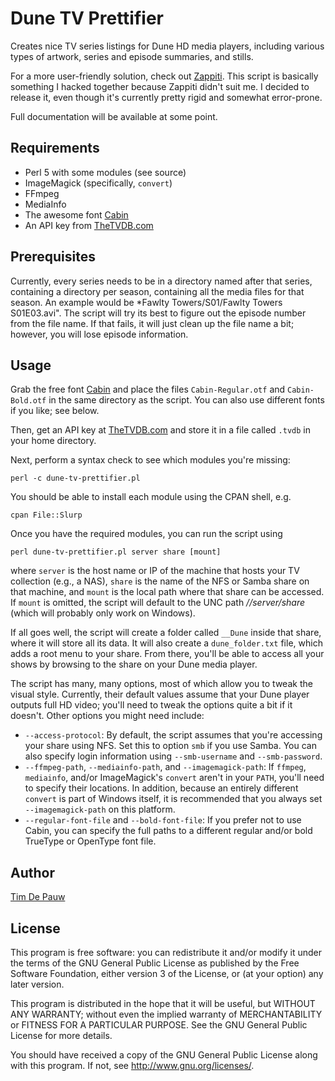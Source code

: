 Dune TV Prettifier
==================

Creates nice TV series listings for Dune HD media players, including various types of artwork, series and episode summaries, and stills.

For a more user-friendly solution, check out [Zappiti](http://zappiti.com/). This script is basically something I hacked together because Zappiti didn't suit me. I decided to release it, even though it's currently pretty rigid and somewhat error-prone. 

Full documentation will be available at some point.

Requirements
------------

* Perl 5 with some modules (see source)
* ImageMagick (specifically, `convert`)
* FFmpeg
* MediaInfo
* The awesome font [Cabin](http://www.impallari.com/cabin)
* An API key from [TheTVDB.com](http://thetvdb.com/)

Prerequisites
-------------

Currently, every series needs to be in a directory named after that series, containing a directory per season, containing all the media files for that season. An example would be *Fawlty Towers/S01/Fawlty Towers S01E03.avi". The script will try its best to figure out the episode number from the file name. If that fails, it will just clean up the file name a bit; however, you will lose episode information.

Usage
-----

Grab the free font [Cabin](http://www.impallari.com/cabin) and place the files `Cabin-Regular.otf` and `Cabin-Bold.otf` in the same directory as the script. You can also use different fonts if you like; see below.

Then, get an API key at [TheTVDB.com](http://thetvdb.com/) and store it in a file called `.tvdb` in your home directory. 

Next, perform a syntax check to see which modules you're missing:

    perl -c dune-tv-prettifier.pl

You should be able to install each module using the CPAN shell, e.g.

    cpan File::Slurp

Once you have the required modules, you can run the script using

    perl dune-tv-prettifier.pl server share [mount]

where `server` is the host name or IP of the machine that hosts your TV collection (e.g., a NAS), `share` is the name of the NFS or Samba share on that machine, and `mount` is the local path where that share can be accessed. If `mount` is omitted, the script will default to the UNC path *//server/share* (which will probably only work on Windows).

If all goes well, the script will create a folder called `__Dune` inside that share, where it will store all its data. It will also create a `dune_folder.txt` file, which adds a root menu to your share. From there, you'll be able to access all your shows by browsing to the share on your Dune media player.

The script has many, many options, most of which allow you to tweak the visual style. Currently, their default values assume that your Dune player outputs full HD video; you'll need to tweak the options quite a bit if it doesn't. Other options you might need include:

* `--access-protocol`: By default, the script assumes that you're accessing your share using NFS. Set this to option `smb` if you use Samba. You can also specify login information using `--smb-username` and `--smb-password`.
* `--ffmpeg-path`, `--mediainfo-path`, and `--imagemagick-path`: If `ffmpeg`, `mediainfo`, and/or ImageMagick's `convert` aren't in your `PATH`, you'll need to specify their locations. In addition, because an entirely different `convert` is part of Windows itself, it is recommended that you always set `--imagemagick-path` on this platform.
* `--regular-font-file` and `--bold-font-file`: If you prefer not to use Cabin, you can specify the full paths to a different regular and/or bold TrueType or OpenType font file.

Author
------

[Tim De Pauw](http://pwnt.be/)

License
-------

This program is free software: you can redistribute it and/or modify it under
the terms of the GNU General Public License as published by the Free Software
Foundation, either version 3 of the License, or (at your option) any later
version.

This program is distributed in the hope that it will be useful, but WITHOUT ANY
WARRANTY; without even the implied warranty of MERCHANTABILITY or FITNESS FOR A
PARTICULAR PURPOSE. See the GNU General Public License for more details.

You should have received a copy of the GNU General Public License along with
this program. If not, see <http://www.gnu.org/licenses/>.
